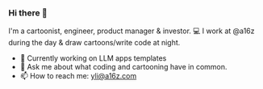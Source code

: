 ### Hi there 👋

I'm a cartoonist, engineer, product manager & investor. 💻 I work at @a16z during the day & draw cartoons/write code at night.
- 🔭 Currently working on LLM apps templates
- 💬 Ask me about what coding and cartooning have in common.
- 📫 How to reach me: yli@a16z.com
